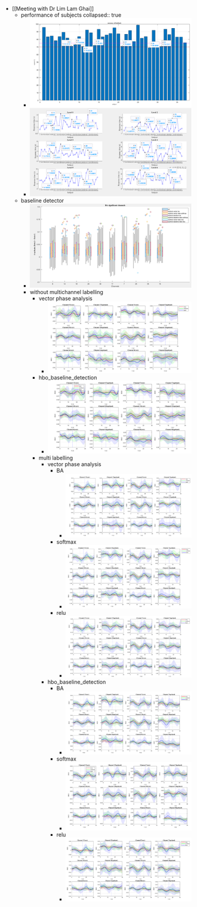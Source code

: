 - [[Meeting with Dr Lim Lam Ghai]]
	- performance of subjects
	  collapsed:: true
		- ![image.png](../assets/image_1722100836613_0.png)
		- ![image.png](../assets/image_1722101062205_0.png)
	- baseline detector
		- ![image.png](../assets/image_1722152050005_0.png)
		- without multichannel labelling
			- vector phase analysis
				- ![image.png](../assets/image_1722611581621_0.png)
			- hbo_baseline_detection
				- ![image.png](../assets/image_1722611693529_0.png)
			- multi labelling
				- vector phase analysis
					- BA
						- ![image.png](../assets/image_1722611897431_0.png)
					- softmax
						- ![image.png](../assets/image_1722611982478_0.png)
					- relu
						- ![image.png](../assets/image_1722612031262_0.png)
				- hbo_baseline_detection
					- BA
						- ![image.png](../assets/image_1722612411766_0.png)
					- softmax
						- ![image.png](../assets/image_1722612342639_0.png)
					- relu
						- ![image.png](../assets/image_1722612219278_0.png)